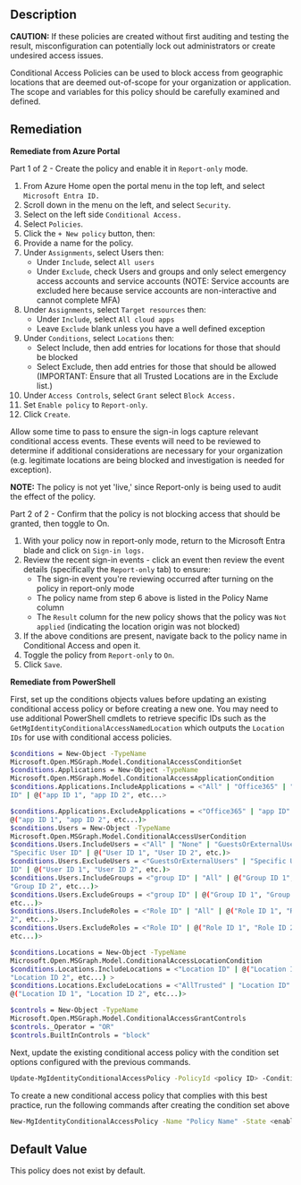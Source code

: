 ## Description

**CAUTION:** If these policies are created without first auditing and testing the result, misconfiguration can potentially lock out administrators or create undesired access issues.

Conditional Access Policies can be used to block access from geographic locations that are deemed out-of-scope for your organization or application. The scope and variables for this policy should be carefully examined and defined.

## Remediation

**Remediate from Azure Portal**

Part 1 of 2 - Create the policy and enable it in `Report-only` mode.

1. From Azure Home open the portal menu in the top left, and select `Microsoft Entra ID.`
2. Scroll down in the menu on the left, and select `Security`.
3. Select on the left side `Conditional Access.`
4. Select `Policies`.
5. Click the `+ New policy` button, then:
6. Provide a name for the policy.
7. Under `Assignments`, select Users then:
      - Under `Include`, select `All users`
      - Under `Exclude`, check Users and groups and only select emergency access accounts and service accounts (NOTE: Service accounts are excluded here because service accounts are non-interactive and cannot complete MFA)
8. Under `Assignments`, select `Target resources` then:
      - Under `Include`, select `All cloud apps`
      - Leave `Exclude` blank unless you have a well defined exception
9. Under `Conditions`, select `Locations` then:
      - Select Include, then add entries for locations for those that should be blocked
      - Select Exclude, then add entries for those that should be allowed (IMPORTANT: Ensure that all Trusted Locations are in the Exclude list.)
10. Under `Access Controls`, select `Grant` select `Block Access.`
11. Set `Enable policy` to `Report-only`.
12. Click `Create`.

Allow some time to pass to ensure the sign-in logs capture relevant conditional access events. These events will need to be reviewed to determine if additional considerations are necessary for your organization (e.g. legitimate locations are being blocked and investigation is needed for exception).

**NOTE:** The policy is not yet 'live,' since Report-only is being used to audit the effect of the policy.

Part 2 of 2 - Confirm that the policy is not blocking access that should be granted, then toggle to On.

1. With your policy now in report-only mode, return to the Microsoft Entra blade and click on `Sign-in logs.`
2. Review the recent sign-in events - click an event then review the event details (specifically the `Report-only` tab) to ensure:
   - The sign-in event you're reviewing occurred after turning on the policy in report-only mode
   - The policy name from step 6 above is listed in the Policy Name column
   - The `Result` column for the new policy shows that the policy was `Not applied` (indicating the location origin was not blocked)
3. If the above conditions are present, navigate back to the policy name in Conditional Access and open it.
4. Toggle the policy from `Report-only` to `On`.
5. Click `Save`.

**Remediate from PowerShell**

First, set up the conditions objects values before updating an existing conditional access policy or before creating a new one. You may need to use additional PowerShell cmdlets to retrieve specific IDs such as the `GetMgIdentityConditionalAccessNamedLocation` which outputs the `Location IDs` for use with conditional access policies.

```bash
$conditions = New-Object -TypeName
Microsoft.Open.MSGraph.Model.ConditionalAccessConditionSet
$conditions.Applications = New-Object -TypeName
Microsoft.Open.MSGraph.Model.ConditionalAccessApplicationCondition
$conditions.Applications.IncludeApplications = <"All" | "Office365" | "app
ID" | @("app ID 1", "app ID 2", etc...>

$conditions.Applications.ExcludeApplications = <"Office365" | "app ID" |
@("app ID 1", "app ID 2", etc...)>
$conditions.Users = New-Object -TypeName
Microsoft.Open.MSGraph.Model.ConditionalAccessUserCondition
$conditions.Users.IncludeUsers = <"All" | "None" | "GuestsOrExternalUsers" |
"Specific User ID" | @("User ID 1", "User ID 2", etc.)>
$conditions.Users.ExcludeUsers = <"GuestsOrExternalUsers" | "Specific User
ID" | @("User ID 1", "User ID 2", etc.)>
$conditions.Users.IncludeGroups = <"group ID" | "All" | @("Group ID 1",
"Group ID 2", etc...)>
$conditions.Users.ExcludeGroups = <"group ID" | @("Group ID 1", "Group ID 2",
etc...)>
$conditions.Users.IncludeRoles = <"Role ID" | "All" | @("Role ID 1", "Role ID
2", etc...)>
$conditions.Users.ExcludeRoles = <"Role ID" | @("Role ID 1", "Role ID 2",
etc...)>

$conditions.Locations = New-Object -TypeName
Microsoft.Open.MSGraph.Model.ConditionalAccessLocationCondition
$conditions.Locations.IncludeLocations = <"Location ID" | @("Location ID 1",
"Location ID 2", etc...) >
$conditions.Locations.ExcludeLocations = <"AllTrusted" | "Location ID" |
@("Location ID 1", "Location ID 2", etc...)>

$controls = New-Object -TypeName
Microsoft.Open.MSGraph.Model.ConditionalAccessGrantControls
$controls._Operator = "OR"
$controls.BuiltInControls = "block"
```

Next, update the existing conditional access policy with the condition set options configured with the previous commands.

```bash
Update-MgIdentityConditionalAccessPolicy -PolicyId <policy ID> -Conditions $conditions -GrantControls $controls
```

To create a new conditional access policy that complies with this best practice, run the following commands after creating the condition set above

```bash
New-MgIdentityConditionalAccessPolicy -Name "Policy Name" -State <enabled|disabled> -Conditions $conditions -GrantControls $controls
```

## Default Value

This policy does not exist by default.
